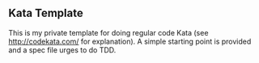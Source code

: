 ## Kata Template

This is my private template for doing regular code Kata (see http://codekata.com/ for explanation). A simple starting
point is provided and a spec file urges to do TDD.